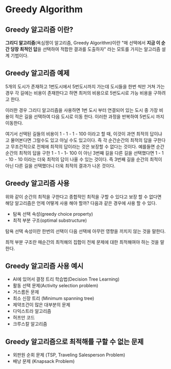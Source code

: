 # Greedy Algorithm

## Greedy 알고리즘 이란?

 **그리디 알고리즘**(욕심쟁이 알고리즘, Greedy Algorithm)이란 "매 선택에서 **지금 이 순간 당장 최적인 답**을 선택하여 적합한 결과를 도출하자" 라는 모토를 가지는 알고리즘 설계 기법이다. 



## Greedy 알고리즘 예제

5개의 도시가 존재하고 1번도시에서 5번도시까지 가는데 도시들을 한번 씩만 거쳐 가는 경우 각 길에는 비용이 존재한다고 하면 최저의 비용으로 5번도시로 가능 비용을 구하려고 한다. 

이러한 경우 그리디 알고리즘을 사용하면 1번 도시 부터 연결되어 있는 도시 중 가장 비용이 적은 길을 선택하여 다음 도시로 이동 한다. 이러한 과정을 반복하여 5번도시 까지 이동한다. 

여기서 선택된 길들의 비용이 1 - 1 - 1 - 100 이라고 할 때, 이것이 과연 최적의 답이냐고 물어본다면 그럴수도 있고 아닐 수도 있고이다. 즉 각 순간순간의 최적의 답을 구한다고 무조건적으로 전체에 최적의 답이라는 것은 보장할 수 없다는 것이다. 예를들면 순간순간의 최적의 답을 구한 1 - 1 - 1- 100 이 아닌 3번째 길을 다른 길을 선택했다면 1 - 1 - 10 - 10 이라는 더욱 최적의 답이 나올 수 있는 것이다. 즉 3번째 길을 순간의 최적이 아닌 다른 길을 선택했더니 더욱 최적의 결과가 나온 것이다. 



## Greedy 알고리즘 사용

위와 같이 순간의 최적을 구한다고 종합적인 최적을 구할 수 있다고 보장 할 수 없다면 해당 알고리즘은 언제 어떻게 사용 해야 할까? 다음과 같은 경우에 사용 할 수 있다.

- 탐욕 선택 속성(greedy choice property)
- 최적 부분 구조(optimal substructure)

탐욕 선택 속성이란 한번의 선택이 다음 선택에 아무런 영향을 끼치지 않는 것을 말한다.

최적 부분 구조란 매순간의 최적해의 집합이 전체 문제에 대한 최적해여야 하는 것을 말한다.



## Greedy 알고리즘 사용 예시

- AI에 있어서 결정 트리 학습법(Decision Tree Learning)
- 활동 선택 문제(Activity selection problem)
- 거스름돈 문제
- 최소 신장 트리 (Minimum spanning tree)
- 제약조건이 많은 대부분의 문제
- 다익스트라 알고리즘
- 허프만 코드
- 크루스칼 알고리즘



## Greedy 알고리즘으로 최적해를 구할 수 없는 문제

- 외판원 순회 문제 (TSP, Traveling Salesperson Problem)
- 배낭 문제 (Knapsack Problem)